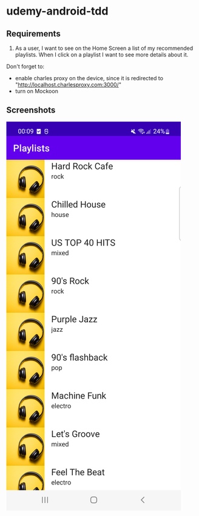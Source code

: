 # udemy-android-tdd

## Requirements
1. As a user, I want to see on the Home Screen a list of my recommended playlists. When I click on a playlist I want to see more details about it.

Don't forget to:
- enable charles proxy on the device, since it is redirected to "http://localhost.charlesproxy.com:3000/"
- turn on Mockoon

## Screenshots
![playlists_home](image/playlists_home.png)
